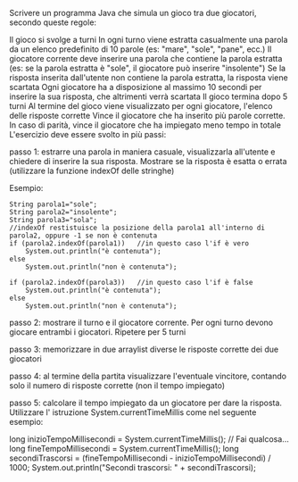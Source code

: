 Scrivere un programma Java che simula un gioco tra due giocatori, secondo queste regole:  

Il gioco si svolge a turni 
In ogni turno viene estratta casualmente una parola da un elenco predefinito di 10 parole (es: "mare", "sole", "pane", ecc.)
Il giocatore corrente deve inserire una parola che contiene la parola estratta (es: se la parola estratta è "sole", il giocatore può inserire "insolente")
Se la risposta inserita dall'utente non contiene la parola estratta, la risposta viene scartata
Ogni giocatore ha a disposizione al massimo 10 secondi per inserire la sua risposta, che altrimenti verrà scartata
Il gioco termina dopo 5 turni 
Al termine del gioco viene visualizzato per ogni giocatore, l'elenco delle risposte corrette
Vince il giocatore che ha inserito più parole corrette. In caso di parità, vince il giocatore che ha impiegato meno tempo in totale
L'esercizio deve essere svolto in più passi:

passo 1: estrarre una parola in maniera casuale, visualizzarla all'utente e chiedere di inserire la sua risposta. Mostrare se la risposta è esatta o errata (utilizzare la funzione indexOf delle stringhe)

Esempio:

    String parola1="sole";
    String parola2="insolente";
    String parola3="sola";
    //indexOf restistuisce la posizione della parola1 all'interno di parola2, oppure -1 se non è contenuta
    if (parola2.indexOf(parola1))   //in questo caso l'if è vero
        System.out.println("è contenuta");  
    else
        System.out.println("non è contenuta");

    if (parola2.indexOf(parola3))   //in questo caso l'if è false
        System.out.println("è contenuta");  
    else
        System.out.println("non è contenuta");

passo 2: mostrare il turno e il giocatore corrente. Per ogni turno devono giocare entrambi i giocatori. Ripetere per 5 turni

passo 3: memorizzare in due arraylist diverse le risposte corrette dei due giocatori

passo 4: al termine della partita visualizzare l'eventuale vincitore, contando solo il numero di risposte corrette (non il tempo impiegato)

passo 5: calcolare il tempo impiegato da un giocatore per dare la risposta. Utilizzare l' istruzione System.currentTimeMillis come nel seguente esempio:

long inizioTempoMillisecondi = System.currentTimeMillis();
// Fai qualcosa...
long fineTempoMillisecondi = System.currentTimeMillis();
long secondiTrascorsi = (fineTempoMillisecondi - inizioTempoMillisecondi) / 1000;
System.out.println("Secondi trascorsi: " + secondiTrascorsi);